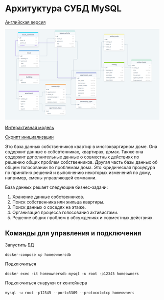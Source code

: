 # Архитуктура СУБД MySQL

[Английская версия](.)

![Модель базы данных](database-model-21.png)

[Интерактивная модель](https://drawsql.app/community-services/diagrams/community-of-building-owners/)

[Скрипт инициализации](init.sql)

Это база данных собственников квартир в многоквартирном доме. Она содержит данные о собсвтенниках, квартирах, домах.
Также она содержит дополнительные данные о совместных действиях по решению общих проблем собственников.
Другая часть базы данных об общем голосовании по проблемам дома.
Это юридическая процедура по принятию решений и выполнению некоторых изменений по дому, например, смены управляющей еомпании.

База данных решает следующие бизнес-задачи:
1. Хранение данные собственников.
2. Поиск собственника или жильца квартиры.
3. Поиск данных о соседях на этаже.
4. Организация процесса голосования активистами.
5. Решение общих проблем в обсуждениях и совместных действиях.

## Команды для управления и подключения

Запустить БД

`docker-compose up homeownersdb`

Подключиться

`docker exec -it homeownersdb mysql -u root -p12345 homeowners`

Подключиться снаружи от контейнера

`mysql -u root -p12345 --port=3309 --protocol=tcp homeowners`